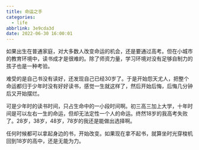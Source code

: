 ```yaml
---
title: 命运之手
categories:
  - life
abbrlink: 3e9cda3d
date: 2022-06-30 16:00:01
---
```


如果出生在普通家庭，对大多数人改变命运的机会，还是要通过高考。但在小城市的教育环境中，读书成才是很难的。除了师资力量，学习环境对没有足够自制力的孩子也是一种考验。

难受的是自己书没有读好，还发现自己已经30岁了。于是开始怨天尤人，把整个命运都归于少年时没有好好读书，感觉一生就这样了，然后开始后悔，后悔几分钟后又开始摆烂。

可是少年时的读书时间，只占生命中的一小段时间啊。初三高三加上大学，十年时间是可以左右一生的命运，但却无法定性一个人的命运。终然18岁的我高考失败了。28岁，38岁，48岁，78岁的我还是能做出选择啊。

任何时候都可以拿起身边的书，开始改变。如果现在拿不起书，就算坐时光穿梭机回到18岁的高中，还是无能为力。

